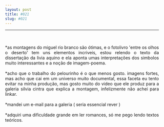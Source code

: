 ```yaml
---
layout: post
title: #021
slug: #021
---
```

---
<p class="description" style="text-align: justify;">
<br>
<br>
*as montagens do miguel rio branco são ótimas, e o fotolivro 'entre os olhos o deserto' tem uns elementos incriveis, estou relendo o texto da dissertação da livia aquino e ela aponta umas interpretações dos simbolos muito interessantes e a noção de imagem-poema.
<br>
<br>  
*acho que o trabalho do pelourinho é o que menos gosto. imagens fortes, mas acho que cai em um universo muito documental, essa faceta eu tento evitar na minha produção, mas gosto muito do video que ele produz para a galeria silvia cintra que explica a montagem, infelizmente não achei para linkar.
<br>
<br>  
*mandei um e-mail para a galeria ( seria essencial rever )
<br>
<br>
*adquiri uma dificuldade grande em ler romances, só me pego lendo textos teóricos.
<br>
<br>
